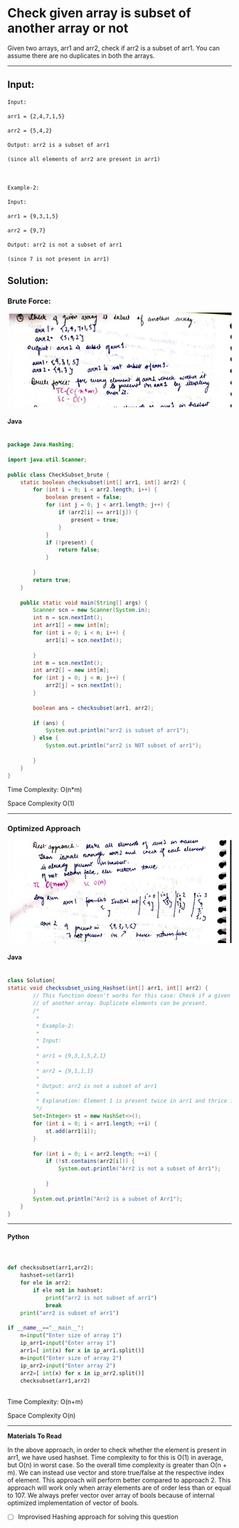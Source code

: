 # Check given array is subset of another array or not

Given two arrays, arr1 and arr2, check if arr2 is a subset of arr1. You can assume there are no duplicates in both the arrays.

---

## **Input**:

```
Input:

arr1 = {2,4,7,1,5}

arr2 = {5,4,2}

Output: arr2 is a subset of arr1

(since all elements of arr2 are present in arr1)



Example-2:

Input:

arr1 = {9,3,1,5}

arr2 = {9,7}

Output: arr2 is not a subset of arr1

(since 7 is not present in arr1)

```

## **Solution**:

### **Brute Force**:

![alt text](./Images/subset-brute.png)

#### Java

```java

package Java.Hashing;

import java.util.Scanner;

public class CheckSubset_brute {
    static boolean checksubset(int[] arr1, int[] arr2) {
        for (int i = 0; i < arr2.length; i++) {
            boolean present = false;
            for (int j = 0; j < arr1.length; j++) {
                if (arr2[i] == arr1[j]) {
                    present = true;
                }
            }
            if (!present) {
                return false;
            }

        }
        return true;
    }

    public static void main(String[] args) {
        Scanner scn = new Scanner(System.in);
        int n = scn.nextInt();
        int arr1[] = new int[n];
        for (int i = 0; i < n; i++) {
            arr1[i] = scn.nextInt();

        }
        int m = scn.nextInt();
        int arr2[] = new int[m];
        for (int j = 0; j < m; j++) {
            arr2[j] = scn.nextInt();
        }

        boolean ans = checksubset(arr1, arr2);

        if (ans) {
            System.out.println("arr2 is subset of arr1");
        } else {
            System.out.println("arr2 is NOT subset of arr1");

        }
    }
}

```

Time Complexity: O(n\*m)

Space Complexity O(1)

---

### **Optimized Approach**

![alt text](./Images/subset-best.png)

#### Java

```java

class Solution{
static void checksubset_using_Hashset(int[] arr1, int[] arr2) {
        // This function doesn't works for this case: Check if a given array is a subset
        // of another array. Duplicate elements can be present.
        /*
         *
         * Example-2:
         *
         * Input:
         *
         * arr1 = {9,3,1,5,2,1}
         *
         * arr2 = {9,1,1,1}
         *
         * Output: arr2 is not a subset of arr1
         *
         * Explanation: Element 1 is present twice in arr1 and thrice in arr2.
         */
        Set<Integer> st = new HashSet<>();
        for (int i = 0; i < arr1.length; ++i) {
            st.add(arr1[i]);
        }

        for (int i = 0; i < arr2.length; ++i) {
            if (!st.contains(arr2[i])) {
                System.out.println("Arr2 is not a subset of Arr1");

            }
        }
        System.out.println("Arr2 is a subset of Arr1");
    }
}

```

---

#### Python

```python


def checksubset(arr1,arr2):
    hashset=set(arr1)
    for ele in arr2:
        if ele not in hashset:
            print("arr2 is not subset of arr1")
            break
    print("arr2 is subset of arr1")

if __name__=="__main__":
    n=input("Enter size of array 1")
    ip_arr1=input("Enter array 1")
    arr1=[ int(x) for x in ip_arr1.split()]
    m=input("Enter size of array 2")
    ip_arr2=input("Enter array 2")
    arr2=[ int(x) for x in ip_arr2.split()]
    checksubset(arr1,arr2)



```

Time Complexity: O(n+m)

Space Complexity O(n)

---

**Materials To Read**

In the above approach, in order to check whether the element is present in arr1, we have used hashset. Time complexity to for this is O(1) in average, but O(n) in worst case. So the overall time complexity is greater than O(n + m). We can instead use vector<bool> and store true/false at the respective index of element. This approach will perform better compared to approach 2. This approach will work only when array elements are of order less than or equal to 107. We always prefer vector<bool> over array of bools because of internal optimized implementation of vector of bools.

- [ ] Improvised Hashing approach for solving this question
